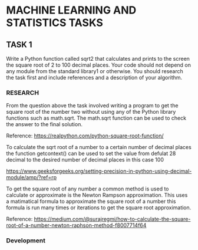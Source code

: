 # MACHINE LEARNING AND STATISTICS TASKS

## TASK 1

Write a Python function called sqrt2 that calculates and
prints to the screen the square root of 2 to 100 decimal places. Your code should
not depend on any module from the standard library1 or otherwise. You should
research the task first and include references and a description of your algorithm.

### RESEARCH

From the question above the task involved writing a program to get the square root of the number two without using any of the Python library functions such as math.sqrt. The math.sqrt function can be used to check the answer to the final solution. 

Reference: https://realpython.com/python-square-root-function/

To calculate the sqrt root of a number to a certain number of decimal places the function getcontext() can be used to set the value from defulat 28 decimal to the desired number of decimal places in this case 100

https://www.geeksforgeeks.org/setting-precision-in-python-using-decimal-module/amp/?ref=rp

To get the square root of any number a common method is used to calculate or approximate is the Newton Rampson approximation. This uses a matimatical formula to approximate the square root of a number this formula is run many times or iterations to get the square root approximation.

Reference: https://medium.com/@surajregmi/how-to-calculate-the-square-root-of-a-number-newton-raphson-method-f8007714f64



### Development





